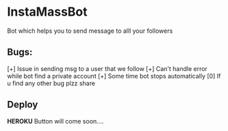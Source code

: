 # InstaMassBot
Bot which helps you to send message to alll your followers

## Bugs:
[+] Issue in sending msg to a user that we follow
[+] Can't handle error while bot find a private account
[+] Some time bot stops automatically
[0] If u find any other bug plzz share

## Deploy

**HEROKU**
Button will come soon....
